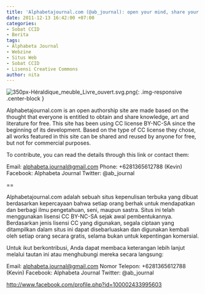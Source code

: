 ```yaml
---
title: 'Alphabetajournal.com (@ab_journal): open your mind, share your thoughts!'
date: 2011-12-13 16:42:00 +07:00
categories:
- Sobat CCID
- Berita
tags:
- Alphabeta Journal
- Webzine
- Situs Web
- Sobat CCID
- Lisensi Creative Commons
author: nita
---
```


![350px-Héraldique_meuble_Livre_ouvert.svg.png](/uploads/350px-H%C3%A9raldique_meuble_Livre_ouvert.svg.png){: .img-responsive .center-block }

Alphabetajournal.com is an open authorship site are made based on the thought that everyone is entitled to obtain and share knowledge, art and literature for free. This site has been using CC license BY-NC-SA since the beginning of its development. Based on the type of CC license they chose, all works featured in this site can be shared and reused by anyone for free, but not for commercial purposes.

To contribute, you can read the details through this link or contact them:

Email: alphabeta.journal@gmail.com
Phone: +6281365612788 (Kevin)
Facebook: Alphabeta Journal
Twitter: @ab_journal

==

Alphabetajournal.com adalah sebuah situs kepenulisan terbuka yang dibuat berdasarkan kepercayaan bahwa setiap orang berhak untuk mendapatkan dan berbagi ilmu pengetahuan, seni, maupun sastra. Situs ini telah menggunakan lisensi CC BY-NC-SA sejak awal pembentukannya. Berdasarkan jenis lisensi CC yang digunakan, segala ciptaan yang ditampilkan dalam situs ini dapat disebarluaskan dan digunakan kembali oleh setiap orang secara gratis, selama bukan untuk kepentingan komersial.

Untuk ikut berkontribusi, Anda dapat membaca keterangan lebih lanjut melalui tautan ini atau menghubungi mereka secara langsung:

Email: alphabeta.journal@gmail.com
Nomor Telepon: +6281365612788 (Kevin)
Facebook: Alphabeta Journal
Twitter: @ab_journal

http://www.facebook.com/profile.php?id=100002433995603